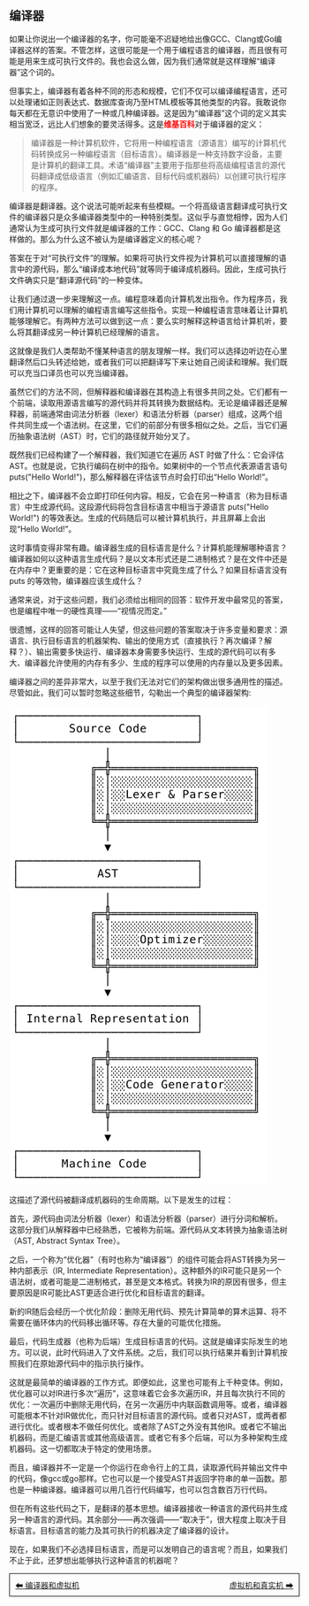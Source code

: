 ## 编译器

如果让你说出一个编译器的名字，你可能毫不迟疑地给出像GCC、Clang或Go编译器这样的答案。不管怎样，这很可能是一个用于编程语言的编译器，而且很有可能是用来生成可执行文件的。我也会这么做，因为我们通常就是这样理解“编译器”这个词的。

但事实上，编译器有着各种不同的形态和规模，它们不仅可以编译编程语言，还可以处理诸如正则表达式、数据库查询乃至HTML模板等其他类型的内容。我敢说你每天都在无意识中使用了一种或几种编译器。这是因为“编译器”这个词的定义其实相当宽泛，远比人们想象的要灵活得多。这是<b style="color: red; ">维基百科</b>对于编译器的定义：

> 编译器是一种计算机软件，它将用一种编程语言（源语言）编写的计算机代码转换成另一种编程语言（目标语言）。编译器是一种支持数字设备，主要是计算机的翻译工具。术语“编译器”主要用于指那些将高级编程语言的源代码翻译成低级语言（例如汇编语言、目标代码或机器码）以创建可执行程序的程序。

编译器是翻译器。这个说法可能听起来有些模糊。一个将高级语言翻译成可执行文件的编译器只是众多编译器类型中的一种特别类型。这似乎与直觉相悖，因为人们通常认为生成可执行文件就是编译器的工作：GCC、Clang 和 Go 编译器都是这样做的。那么为什么这不被认为是编译器定义的核心呢？

答案在于对“可执行文件”的理解。如果将可执行文件视为计算机可以直接理解的语言中的源代码，那么“编译成本地代码”就等同于编译成机器码。因此，生成可执行文件确实只是“翻译源代码”的一种变体。

让我们通过退一步来理解这一点。编程意味着向计算机发出指令。作为程序员，我们用计算机可以理解的编程语言编写这些指令。实现一种编程语言意味着让计算机能够理解它。有两种方法可以做到这一点：要么实时解释这种语言给计算机听，要么将其翻译成另一种计算机已经理解的语言。

这就像是我们人类帮助不懂某种语言的朋友理解一样。我们可以选择边听边在心里翻译然后口头转述给她，或者我们可以把翻译写下来让她自己阅读和理解。我们既可以充当口译员也可以充当编译器。

虽然它们的方法不同，但解释器和编译器在其构造上有很多共同之处。它们都有一个前端，读取用源语言编写的源代码并将其转换为数据结构。无论是编译器还是解释器，前端通常由词法分析器（lexer）和语法分析器（parser）组成，这两个组件共同生成一个语法树。在这里，它们的前部分有很多相似之处。之后，当它们遍历抽象语法树（AST）时，它们的路径就开始分叉了。

既然我们已经构建了一个解释器，我们知道它在遍历 AST 时做了什么：它会评估 AST。也就是说，它执行编码在树中的指令。如果树中的一个节点代表源语言语句 puts("Hello World!")，那么解释器在评估该节点时会打印出“Hello World!”。

相比之下，编译器不会立即打印任何内容。相反，它会在另一种语言（称为目标语言）中生成源代码。这段源代码将包含目标语言中相当于源语言 puts("Hello World!") 的等效表达。生成的代码随后可以被计算机执行，并且屏幕上会出现“Hello World!”。

这时事情变得非常有趣。编译器生成的目标语言是什么？计算机能理解哪种语言？编译器如何以这种语言生成代码？是以文本形式还是二进制格式？是在文件中还是在内存中？更重要的是：它在这种目标语言中究竟生成了什么？如果目标语言没有 puts 的等效物，编译器应该生成什么？

通常来说，对于这些问题，我们必须给出相同的回答：软件开发中最常见的答案，也是编程中唯一的硬性真理——“视情况而定。”

很遗憾，这样的回答可能让人失望，但这些问题的答案取决于许多变量和要求：源语言、执行目标语言的机器架构、输出的使用方式（直接执行？再次编译？解释？）、输出需要多快运行、编译器本身需要多快运行、生成的源代码可以有多大、编译器允许使用的内存有多少、生成的程序可以使用的内存量以及更多因素。

编译器之间的差异非常大，以至于我们无法对它们的架构做出很多通用性的描述。尽管如此，我们可以暂时忽略这些细节，勾勒出一个典型的编译器架构:

![这是图片](/pic/编译器和虚拟机2.png "执行流程")

这描述了源代码被翻译成机器码的生命周期。以下是发生的过程：

首先，源代码由词法分析器（lexer）和语法分析器（parser）进行分词和解析。这部分我们从解释器中已经熟悉，它被称为前端。源代码从文本转换为抽象语法树（AST, Abstract Syntax Tree）。

之后，一个称为“优化器”（有时也称为“编译器”）的组件可能会将AST转换为另一种内部表示（IR, Intermediate Representation）。这种额外的IR可能只是另一个语法树，或者可能是二进制格式，甚至是文本格式。转换为IR的原因有很多，但主要原因是IR可能比AST更适合进行优化和目标语言的翻译。

新的IR随后会经历一个优化阶段：删除无用代码、预先计算简单的算术运算、将不需要在循环体内的代码移出循环等。存在大量的可能优化措施。

最后，代码生成器（也称为后端）生成目标语言的代码。这就是编译实际发生的地方。可以说，此时代码进入了文件系统。之后，我们可以执行结果并看到计算机按照我们在原始源代码中的指示执行操作。

这就是最简单的编译器的工作方式。即便如此，这里也可能有上千种变体。例如，优化器可以对IR进行多次“遍历”，这意味着它会多次遍历IR，并且每次执行不同的优化：一次遍历中删除无用代码，在另一次遍历中内联函数调用等。或者，编译器可能根本不针对IR做优化，而只针对目标语言的源代码。或者只对AST，或两者都进行优化。或者根本不做任何优化。或者除了AST之外没有其他IR。或者它不输出机器码，而是汇编语言或其他高级语言。或者它有多个后端，可以为多种架构生成机器码。这一切都取决于特定的使用场景。

而且，编译器并不一定是一个你运行在命令行上的工具，读取源代码并输出文件中的代码，像gcc或go那样。它也可以是一个接受AST并返回字符串的单一函数。那也是一种编译器。编译器可以用几百行代码编写，也可以包含数百万行代码。

但在所有这些代码之下，是翻译的基本思想。编译器接收一种语言的源代码并生成另一种语言的源代码。其余部分——再次强调——“取决于”，很大程度上取决于目标语言。目标语言的能力及其可执行的机器决定了编译器的设计。

现在，如果我们不必选择目标语言，而是可以发明自己的语言呢？而且，如果我们不止于此，还梦想出能够执行这种语言的机器呢？

<div style="width: 100%; border: 1px solid #000; padding: 10px; display: flex; justify-content: space-between; ">
  <a href="./5编译器和虚拟机.md" style="flex: 1; text-align: left; ">⬅ 编译器和虚拟机</a>
  <a href="./7虚拟机和真实机.md" style="flex: 1; text-align: right; ">虚拟机和真实机 ➡</a>
</div>
